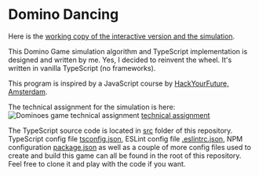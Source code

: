 # Domino Dancing

Here is the [working copy of the interactive version and the simulation](https://shenshin.github.io/domino-dancing/).

This Domino Game simulation algorithm and TypeScript implementation is designed and written by me. Yes, I decided to reinvent the wheel. It's written in vanilla TypeScript (no frameworks).

This program is inspired by a JavaScript course by [HackYourFuture, Amsterdam](https://www.hackyourfuture.net/).

The technical assignment for the simulation is here: 
![Dominoes game technical assignment](https://github.com/shenshin/domino-dancing/blob/master/dominoes-technical-assignment.png?raw=true)
[technical assignment](https://github.com/HackYourFuture/post-grad-ed/blob/master/technical-assignments/w1-w2/JS-DominoGame.pdf)

The TypeScript source code is located in [src](https://github.com/shenshin/domino-dancing/tree/master/src) folder of this repository. TypeScript config file [tsconfig.json](https://github.com/shenshin/domino-dancing/blob/master/tsconfig.json), ESLint config file [.eslintrc.json](.eslintrc.json), NPM configuration [package.json](https://github.com/shenshin/domino-dancing/blob/master/package.json) as well as a couple of more config files used to create and build this game can all be found in the root of this repository. Feel free to clone it and play with the code if you want.